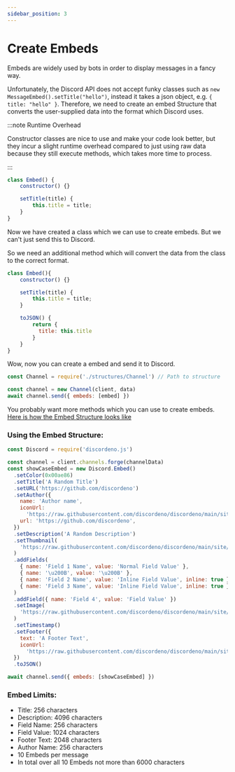 ```yaml
---
sidebar_position: 3
---
```


# Create Embeds

Embeds are widely used by bots in order to display messages in a fancy way.

Unfortunately, the Discord API does not accept funky classes such as `new MessageEmbed().setTitle("hello")`, instead it
takes a json object, e.g. `{ title: "hello" }`. Therefore, we need to create an embed Structure that converts the
user-supplied data into the format which Discord uses.

:::note Runtime Overhead

Constructor classes are nice to use and make your code look better, but they incur a slight runtime overhead compared to
just using raw data because they still execute methods, which takes more time to process.

:::

```js
class Embed() {
    constructor() {}

    setTitle(title) {
        this.title = title;
    }
}
```

Now we have created a class which we can use to create embeds. But we can't just send this to Discord.

So we need an additional method which will convert the data from the class to the correct format.

```js
class Embed(){
    constructor() {}

    setTitle(title) {
        this.title = title;
    }

    toJSON() {
        return {
          title: this.title
        }
    }
}
```

Wow, now you can create a embed and send it to Discord.

```js
const Channel = require('./structures/Channel') // Path to structure

const channel = new Channel(client, data)
await channel.send({ embeds: [embed] })
```

You probably want more methods which you can use to create embeds.
[Here is how the Embed Structure looks like](https://github.com/meister03/discordeno.js/blob/master/Structures/Embed.js)

### Using the Embed Structure:

```js
const Discord = require('discordeno.js')

const channel = client.channels.forge(channelData)
const showCaseEmbed = new Discord.Embed()
  .setColor(0x00ae86)
  .setTitle('A Random Title')
  .setURL('https://github.com/discordeno')
  .setAuthor({
    name: 'Author name',
    iconUrl:
      'https://raw.githubusercontent.com/discordeno/discordeno/main/site/static/img/logo.png',
    url: 'https://github.com/discordeno',
  })
  .setDescription('A Random Description')
  .setThumbnail(
    'https://raw.githubusercontent.com/discordeno/discordeno/main/site/static/img/logo.png',
  )
  .addFields(
    { name: 'Field 1 Name', value: 'Normal Field Value' },
    { name: '\u200B', value: '\u200B' },
    { name: 'Field 2 Name', value: 'Inline Field Value', inline: true },
    { name: 'Field 3 Name', value: 'Inline Field Value', inline: true },
  )
  .addField({ name: 'Field 4', value: 'Field Value' })
  .setImage(
    'https://raw.githubusercontent.com/discordeno/discordeno/main/site/static/img/logo.png',
  )
  .setTimestamp()
  .setFooter({
    text: 'A Footer Text',
    iconUrl:
      'https://raw.githubusercontent.com/discordeno/discordeno/main/site/static/img/logo.png',
  })
  .toJSON()

await channel.send({ embeds: [showCaseEmbed] })
```

### Embed Limits:

- Title: 256 characters
- Description: 4096 characters
- Field Name: 256 characters
- Field Value: 1024 characters
- Footer Text: 2048 characters
- Author Name: 256 characters
- 10 Embeds per message
- In total over all 10 Embeds not more than 6000 characters
